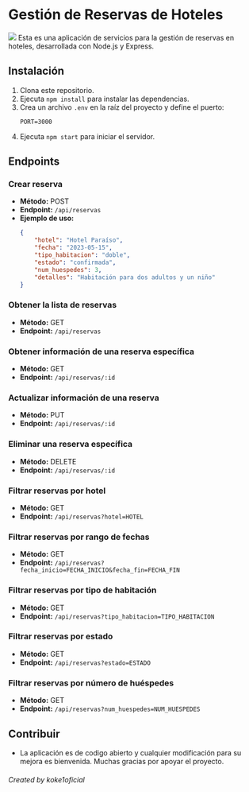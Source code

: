 # Gestión de Reservas de Hoteles
<img src="https://www.clubdelectores.cl/wp-content/uploads/1683552395-36.jpg">
Esta es una aplicación de servicios para la gestión de reservas en hoteles, desarrollada con Node.js y Express.

## Instalación

1. Clona este repositorio.
2. Ejecuta `npm install` para instalar las dependencias.
3. Crea un archivo `.env` en la raíz del proyecto y define el puerto:
    ```
    PORT=3000
    ```
4. Ejecuta `npm start` para iniciar el servidor.

## Endpoints

### Crear reserva
- **Método:** POST
- **Endpoint:** `/api/reservas`
- **Ejemplo de uso:**
    ```json
    {
        "hotel": "Hotel Paraíso",
        "fecha": "2023-05-15",
        "tipo_habitacion": "doble",
        "estado": "confirmada",
        "num_huespedes": 3,
        "detalles": "Habitación para dos adultos y un niño"
    }
    ```

### Obtener la lista de reservas
- **Método:** GET
- **Endpoint:** `/api/reservas`

### Obtener información de una reserva específica
- **Método:** GET
- **Endpoint:** `/api/reservas/:id`

### Actualizar información de una reserva
- **Método:** PUT
- **Endpoint:** `/api/reservas/:id`

### Eliminar una reserva específica
- **Método:** DELETE
- **Endpoint:** `/api/reservas/:id`

### Filtrar reservas por hotel
- **Método:** GET
- **Endpoint:** `/api/reservas?hotel=HOTEL`

### Filtrar reservas por rango de fechas
- **Método:** GET
- **Endpoint:** `/api/reservas?fecha_inicio=FECHA_INICIO&fecha_fin=FECHA_FIN`

### Filtrar reservas por tipo de habitación
- **Método:** GET
- **Endpoint:** `/api/reservas?tipo_habitacion=TIPO_HABITACION`

### Filtrar reservas por estado
- **Método:** GET
- **Endpoint:** `/api/reservas?estado=ESTADO`

### Filtrar reservas por número de huéspedes
- **Método:** GET
- **Endpoint:** `/api/reservas?num_huespedes=NUM_HUESPEDES`

## Contribuir
- La aplicación es de codigo abierto y cualquier modificación para su mejora es bienvenida. Muchas gracias por apoyar el proyecto.

###### Created by koke1oficial
